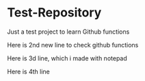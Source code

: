 # Test-Repository
Just a test project to learn Github functions

Here is 2nd new line to check github functions

Here is 3d line, which i made with notepad

Here is 4th line